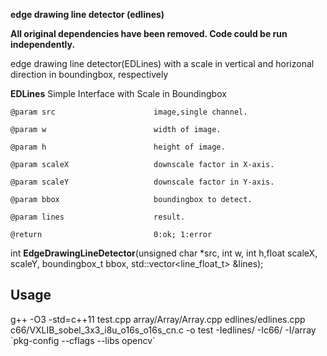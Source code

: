 __edge drawing line detector (edlines)__

__All original dependencies have been removed. Code could be run  independently.__

edge drawing line detector(EDLines) with a scale in vertical and horizonal direction in boundingbox, respectively

__EDLines__ Simple Interface with Scale in Boundingbox

    @param src         				image,single channel.

    @param w           				width of image.

    @param h           				height of image.

    @param scaleX      				downscale factor in X-axis.

    @param scaleY      				downscale factor in Y-axis.

    @param bbox        				boundingbox to detect.

    @param lines      				result.

    @return            				0:ok; 1:error
                       
int __EdgeDrawingLineDetector__(unsigned char *src, int w, int h,float scaleX, scaleY, boundingbox_t bbox, std::vector<line_float_t> &lines);



## Usage
g++ -O3 -std=c++11 test.cpp array/Array/Array.cpp edlines/edlines.cpp c66/VXLIB_sobel_3x3_i8u_o16s_o16s_cn.c -o test -Iedlines/ -Ic66/ -I/array \`pkg-config --cflags --libs opencv\`
